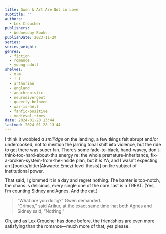 ```yaml
---
title: Gwen & Art Are Not in Love
subtitle: ""
authors:
  - Lex Croucher
publishers:
  - Wednesday Books
publishDate: 2023-11-28
series: 
series_weight: 
genres:
  - fiction
  - romance
  - young-adult
shelves:
  - m-m
  - f-f
  - arthurian
  - england
  - anachronistic
  - neurodivergent
  - queerly-beloved
  - war-is-hell
  - fanfic-positive
  - medieval-times
date: 2024-01-28 13:44
lastmod: 2024-01-28 13:44
---
```

I think it wobbled _a smiiiidge_ on the landing, a few things felt abrupt and/or undercooked, not to mention the jarring tonal shift into violence, but the ride to get there was super fun. There’s some fade-to-black, hand-wavey, don’t-think-too-hard-about-this energy re: the whole premature-inheritance, fix-a-broken-system-from-the-inside plan, but it _is_ YA, and I wasn’t expecting an [[books/bitter|Akwaeke Emezi-level thesis]] on the subject of institutional power.

That said, I glommed it in a day and regret nothing. The banter is top-notch, the chaos is delicious, every single one of the core cast is a TREAT. (Yes, I’m counting Sidney and Agnes. And the cat.)

> “What _are_ you doing?” Gwen demanded.  
> “Crimes,” said Arthur, at the exact same time that both Agnes and Sidney said, “Nothing.”  

Oh, and as Lex Croucher has done before, the friendships are even more satisfying than the romance—much more of that, yes please.